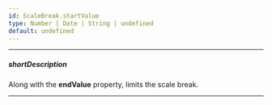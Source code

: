 ```yaml
---
id: ScaleBreak.startValue
type: Number | Date | String | undefined
default: undefined
---
```

---
##### shortDescription
Along with the **endValue** property, limits the scale break.

---
